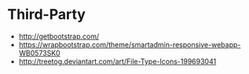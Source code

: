 # Third-Party

* http://getbootstrap.com/
* https://wrapbootstrap.com/theme/smartadmin-responsive-webapp-WB0573SK0
* http://treetog.deviantart.com/art/File-Type-Icons-199693041
